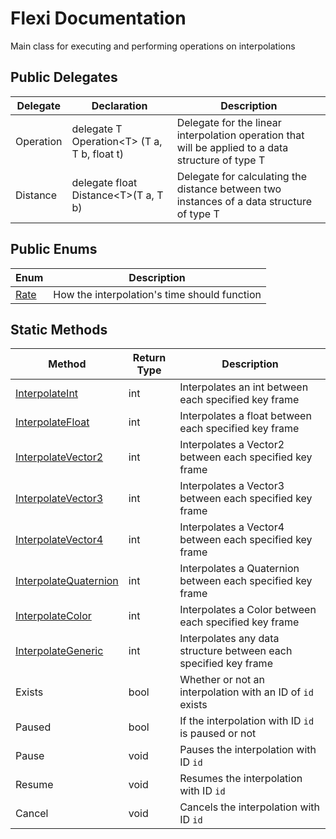 # Flexi Documentation
Main class for executing and performing operations on interpolations

## Public Delegates
| Delegate | Declaration | Description |
| - | - | - |
| Operation | delegate T Operation\<T> (T a, T b, float t) | Delegate for the linear interpolation operation that will be applied to a data structure of type T |
| Distance | delegate float Distance\<T>(T a, T b) | Delegate for calculating the distance between two instances of a data structure of type T |

## Public Enums
| Enum | Description |
| - | - |
| [Rate](Rate.md) | How the interpolation's time should function |

## Static Methods
| Method | Return Type | Description |
| - | - | - |
| [InterpolateInt](InterpolateInt.md) | int | Interpolates an int between each specified key frame |
| [InterpolateFloat](InterpolateFloat.md) | int | Interpolates a float between each specified key frame |
| [InterpolateVector2](InterpolateVector2.md) | int | Interpolates a Vector2 between each specified key frame |
| [InterpolateVector3](InterpolateVector3.md) | int | Interpolates a Vector3 between each specified key frame |
| [InterpolateVector4](InterpolateVector4.md) | int | Interpolates a Vector4 between each specified key frame |
| [InterpolateQuaternion](InterpolateQuaternion.md) | int | Interpolates a Quaternion between each specified key frame |
| [InterpolateColor](InterpolateColor.md) | int | Interpolates a Color between each specified key frame |
| [InterpolateGeneric](InterpolateGeneric.md) | int | Interpolates any data structure between each specified key frame |
| Exists | bool | Whether or not an interpolation with an ID of `id` exists |
| Paused | bool | If the interpolation with ID `id` is paused or not |
| Pause | void | Pauses the interpolation with ID `id` |
| Resume | void | Resumes the interpolation with ID `id` |
| Cancel | void | Cancels the interpolation with ID `id` |
